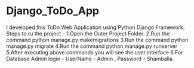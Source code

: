 # Django_ToDo_App
I developed this ToDo Web Application using Python Django Framework.
Steps to ru the project - 
1.Open the Outer Project Folder.
2.Run the command python manage.py makemigrations
3.Run the command python manage.py migrate
4.Run the command python manage.py runserver 
5.After executing above commands you will see the user interface
6.For Database Admin login - UserName - Admin , Password - Shamballa
